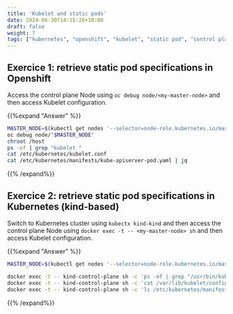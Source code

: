 ```yaml
---
title: 'Kubelet and static pods'
date: 2024-06-30T14:15:26+10:00
draft: false
weight: 7
tags: ["kubernetes", "openshift", "kubelet", "static pod", "control plane"]
---
```



## Exercice 1: retrieve static pod specifications in Openshift

Access the control plane Node using `oc debug node/<my-master-node>` and then access Kubelet configuration.

{{%expand "Answer" %}}
```bash
MASTER_NODE=$(kubectl get nodes '--selector=node-role.kubernetes.io/master' -o jsonpath='{.items[0].metadata.name}')
oc debug node/"$MASTER_NODE"
chroot /host
ps -ef | grep "kubelet "
cat /etc/kubernetes/kubelet.conf
cat /etc/kubernetes/manifests/kube-apiserver-pod.yaml | jq
```
{{% /expand%}}

## Exercice 2: retrieve static pod specifications in Kubernetes (kind-based)

Switch to Kubernetes cluster using `kubectx kind-kind` and then access the control plane Node using `docker exec -t -- <my-master-node> sh` and then access Kubelet configuration.

{{%expand "Answer" %}}
```bash
MASTER_NODE=$(kubectl get nodes '--selector=node-role.kubernetes.io/master' -o jsonpath='{.items[0].metadata.name}')

docker exec -t -- kind-control-plane sh -c 'ps -ef | grep "/usr/bin/kubelet"'
docker exec -t -- kind-control-plane sh -c 'cat /var/lib/kubelet/config.yaml | grep -i staticPodPath'
docker exec -t -- kind-control-plane sh -c 'ls /etc/kubernetes/manifests'
```
{{% /expand%}}